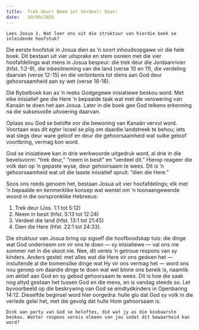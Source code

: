 ```yaml
---
title:  Trek deur! Neem in! Verdeel! Dien!
date:   29/09/2025
---
```


`Lees Josua 1. Wat leer ons uit die struktuur van hierdie boek se inleidende hoofstuk?`

Die eerste hoofstuk in Josua dien as ’n soort inhoudsopgawe vir die hele boek. Dit bestaan uit vier uitsprake en stem ooreen met die vier hoofafdelings wat mens in Josua bespeur: die trek deur die Jordaanrivier (hfst. 1:2-9), die inbesitneming van die land (verse 10 en 11), die verdeling daarvan (verse 12-15) en die verbintenis tot diens aan God deur gehoorsaamheid aan sy wet (verse 16-18).

Dié Bybelboek kan as ’n reeks Godgegewe inisiatiewe beskou word. Met elke inisiatief gee die Here ’n bepaalde taak wat met die verowering van Kanaän te doen het aan Josua. Later in die boek gee God telkens erkenning ná die suksesvolle uitvoering daarvan.

Oplaas sou God se belofte oor die bewoning van Kanaän vervul word. Voortaan was dit egter Israel se plig om daardie landstreek te behou; iets wat slegs deur ware geloof en deur die gehoorsaamheid wat sulke geloof voortbring, vermag kon word.

God se inisiatiewe kan in drie werkwoorde uitgedruk word, al drie in die bevelsvorm: “trek deur,” “neem in besit” en “verdeel dit.” Hierop reageer die volk dan op ’n gepaste wyse, deur gehoorsaam te wees. Dit is ’n gehoorsaamheid wat uit die laaste inisiatief spruit: “dien die Here.”

Soos ons reeds genoem het, bestaan Josua uit vier hoofafdelings; elk met ’n bepaalde en kenmerklike konsep wat wentel om ’n toonaangewende woord in die oorspronklike Hebreeus:

1. Trek deur (Jos. 1:1 tot 5:12)
2. Neem in besit (hfst. 5:13 tot 12:24)
3. Verdeel die land (hfst. 13:1 tot 21:45)
4. Dien die Here (hfst. 22:1 tot 24:33).

Die struktuur van Josua bring op sigself die hoofboodskap tuis: die dinge wat God onderneem om vir ons te doen — sy inisiatiewe — val ons nie sommer net in die skoot nie. Nee, dit vereis ’n getroue respons van sy kinders. Anders gestel: met alles wat die Here vir ons gedoen het — insluitende al die bomenslike dinge wat Hy vir ons vermag het — word ons nou geroep om daardie dinge te doen wat wel binne ons bereik is, naamlik om aktief aan God en sy gebod gehoorsaam te wees. Dit is hoe die saak nog altyd gestaan het tussen God en die mens, en is vandag steeds so. Let byvoorbeeld op die beskrywing van God se eindtydkinders in Openbaring 14:12. Dieselfde beginsel word hier oorgedra: hulle glo dat God sy volk in die verlede gelei het, met die gevolg dat hulle Hom gehoorsaam is.

`Dink aan party van God se beloftes, dié wat jy as die kosbaarste beskou. Watter respons vereis elkeen van jou sodat dit bewaarheid kan word?`